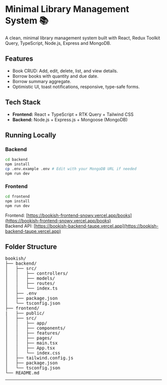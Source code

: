 # Minimal Library Management System 📚

A clean, minimal library management system built with React, Redux Toolkit Query, TypeScript, Node.js, Express and MongoDB.

## Features

- Book CRUD: Add, edit, delete, list, and view details.
- Borrow books with quantity and due date.
- Borrow summary aggregate.
- Optimistic UI, toast notifications, responsive, type-safe forms.

## Tech Stack

- **Frontend:** React + TypeScript + RTK Query + Tailwind CSS
- **Backend:** Node.js + Express.js + Mongoose (MongoDB)

## Running Locally

### Backend

```bash
cd backend
npm install
cp .env.example .env # Edit with your MongoDB URL if needed
npm run dev
```

### Frontend

```bash
cd frontend
npm install
npm run dev
```

Frontend: [https://bookish-frontend-snowy.vercel.app/books](https://bookish-frontend-snowy.vercel.app/books)  
Backend API: [https://bookish-backend-taupe.vercel.app](https://bookish-backend-taupe.vercel.app)

## Folder Structure

<pre>
bookish/
├── backend/
│   ├── src/
│   │   ├── controllers/
│   │   ├── models/
│   │   ├── routes/
│   │   └── index.ts
│   ├── .env
│   ├── package.json
│   └── tsconfig.json
├── frontend/
|   ├── public/
│   ├── src/
│   │   ├── app/
│   │   ├── components/
│   │   ├── features/
│   │   ├── pages/
│   │   ├── main.tsx
│   │   ├── App.tsx
│   │   └── index.css
│   ├── tailwind.config.js
│   ├── package.json
│   └── tsconfig.json
└── README.md
</pre>


---
